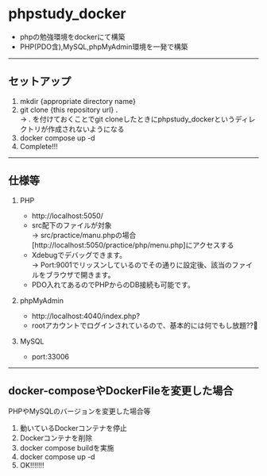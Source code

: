 # phpstudy_docker
- phpの勉強環境をdockerにて構築
- PHP(PDO含),MySQL,phpMyAdmin環境を一発で構築
---

## セットアップ
1. mkdir {appropriate directory name}
2. git clone {this repository url} .  
→ . を付けておくことでgit cloneしたときにphpstudy_dockerというディレクトリが作成されないようになる
3. docker compose up -d
4. Complete!!!

---

## 仕様等
1. PHP
   * http://localhost:5050/
   * src配下のファイルが対象  
      -> src/practice/manu.phpの場合[http://localhost:5050/practice/php/menu.php]にアクセスする  
   * Xdebugでデバッグできます。  
      -> Port:9001でリッスンしているのでその通りに設定後、該当のファイルをブラウザで開きます。
   * PDO入れてあるのでPHPからのDB接続も可能です。
     
2. phpMyAdmin  
   * http://localhost:4040/index.php?
   * rootアカウントでログインされているので、基本的には何でもし放題??🥺

3. MySQL
   * port:33006
---

## docker-composeやDockerFileを変更した場合
PHPやMySQLのバージョンを変更した場合等  
1. 動いているDockerコンテナを停止
2. Dockerコンテナを削除
3. docker compose buildを実施
4. docker compose up -d
5. OK!!!!!!!
